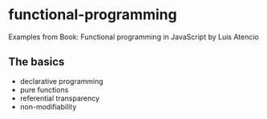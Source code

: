 # functional-programming
Examples from Book: Functional programming in JavaScript by Luis Atencio

## The basics
* declarative programming
* pure functions
* referential transparency
* non-modifiability
